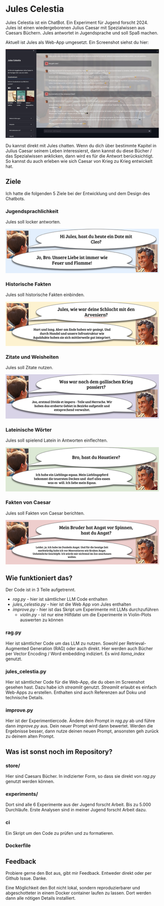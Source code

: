 # Jules Celestia

Jules Celestia ist ein ChatBot. Ein Experiment für Jugend forscht 2024. Jules ist einen wiedergeborenen Julius Caesar mit Spezialwissen aus Caesars Büchern.
Jules antwortet in Jugendsprache und soll Spaß machen.

Aktuell ist Jules als Web-App umgesetzt.
Ein Screenshot siehst du hier:

![Screenshot](https://github.com/manitaro/jules.celestia/blob/e5ef22447a9cf7a96e31d48d5c81f16d0ff149b1/images/screenshot.png?raw=true)

Du kannst direkt mit Jules chatten. Wenn du dich über bestimmte Kapitel in Julius Caesar seinem Leben interessierst, dann kannst du diese Bücher / das Spezialwissen anklicken, dann wird es für die Antwort berücksichtigt. So kannst du auch erleben wie sich Caesar von Krieg zu Krieg entwickelt hat.

## Ziele

Ich hatte die folgenden 5 Ziele bei der Entwicklung und dem Design des Chatbots.

### Jugendsprachlichkeit

Jules soll locker antworten.

![Jugendsprache](https://github.com/manitaro/jules.celestia/blob/e5ef22447a9cf7a96e31d48d5c81f16d0ff149b1/images/chat_jugendsprache.png)

### Historische Fakten

Jules soll historische Fakten einbinden.

![Jugendsprache](https://github.com/manitaro/jules.celestia/blob/e5ef22447a9cf7a96e31d48d5c81f16d0ff149b1/images/chat_historie.png)

### Zitate und Weisheiten

Jules soll Zitate nutzen.

![Jugendsprache](https://github.com/manitaro/jules.celestia/blob/e5ef22447a9cf7a96e31d48d5c81f16d0ff149b1/images/chat_zitate.png)

### Lateinische Wörter

Jules soll spielend Latein in Antworten einflechten.

![Jugendsprache](https://github.com/manitaro/jules.celestia/blob/e5ef22447a9cf7a96e31d48d5c81f16d0ff149b1/images/chat_latein.png)

### Fakten von Caesar

Jules soll Fakten von Caesar berichten.

![Fakten](https://github.com/manitaro/jules.celestia/blob/e5ef22447a9cf7a96e31d48d5c81f16d0ff149b1/images/chat_fakten.png)

## Wie funktioniert das?

Der Code ist in 3 Teile aufgetrennt.

* _rag.py_ - hier ist sämtlicher LLM Code enthalten
* _jules_celestia.py_ - hier ist die Web App von Jules enthalten
* _improve.py_ - hier ist das Skript um Experimente mit LLMs durchzuführen
  * _violin.py_ - ist nur eine Hilfdatei um die Experimente in Violin-Plots auswerten zu können 

### rag.py

Hier ist sämtlicher Code um das LLM zu nutzen. Sowohl per Retrieval-Augmented Generation (RAG) oder auch direkt. Hier werden auch Bücher per Vector Encoding / Word embedding indiziert.
Es wird _llama_index_ genutzt.

### jules_celestia.py

Hier ist sämtlicher Code für die Web-App, die du oben im Screenshot gesehen hast. Dazu habe ich _streamlit_ genutzt. _Streamlit_ erlaubt es einfach Web-Apps zu erstellen.
Enthalten sind auch Referenzen auf Doku und technische Details.

### improve.py

Hier ist der Experimentiercode. Ändere dein Prompt in _rag.py_ ab und führe dann _improve.py_ aus. Dein neuer Prompt wird dann bewertet. Werden die Ergebnisse besser, dann nutze deinen neuen Prompt, ansonsten geh zurück zu deinem alten Prompt.

## Was ist sonst noch im Repository?

### store/

Hier sind Caesars Bücher. In indizierter Form, so dass sie direkt von _rag.py_ genutzt werden können.

### experiments/

Dort sind alle 6 Experimente aus der Jugend forscht Arbeit. Bis zu 5.000 Durchläufe. Erste Analysen sind in meiner Jugend forscht Arbeit dazu.

### ci

Ein Skript um den Code zu prüfen und zu formatieren.

### Dockerfile

## Feedback

Probiere gerne den Bot aus, gibt mir Feedback. Entweder direkt oder per Github Issue.
Danke.

Eine Möglichkeit den Bot nicht lokal, sondern reproduzierbarer und abgeschotteter in einem Docker container laufen zu lassen. Dort werden dann alle nötigen Details installiert.

